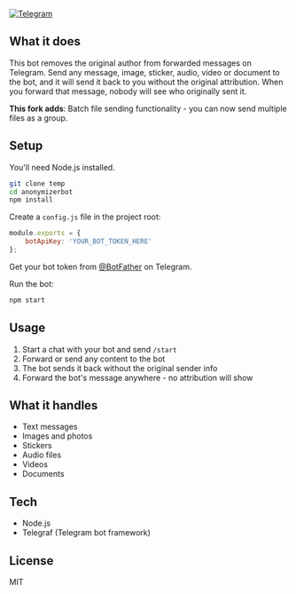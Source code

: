 

[![Telegram](https://img.shields.io/badge/telegram-AnonymizerBot-blue.svg)](https://t.me/anonomiserBot)

## What it does

This bot removes the original author from forwarded messages on Telegram. Send any message, image, sticker, audio, video or document to the bot, and it will send it back to you without the original attribution. When you forward that message, nobody will see who originally sent it.

**This fork adds**: Batch file sending functionality - you can now send multiple files as a group.

## Setup

You'll need Node.js installed.

```bash
git clone temp
cd anonymizerbot
npm install
```

Create a `config.js` file in the project root:

```javascript
module.exports = {
    botApiKey: 'YOUR_BOT_TOKEN_HERE'
};
```

Get your bot token from [@BotFather](https://t.me/BotFather) on Telegram.

Run the bot:
```bash
npm start
```

## Usage

1. Start a chat with your bot and send `/start`
2. Forward or send any content to the bot
3. The bot sends it back without the original sender info
4. Forward the bot's message anywhere - no attribution will show

## What it handles

- Text messages
- Images and photos
- Stickers
- Audio files
- Videos
- Documents

## Tech

- Node.js
- Telegraf (Telegram bot framework)

## License

MIT
